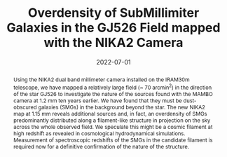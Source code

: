 ---
title: "Overdensity of SubMillimiter Galaxies in the GJ526 Field mapped with the NIKA2 Camera"
collection: "publications"
category: "co_procs"
permalink: /publications/2022EPJWC25700027L
link: https://ui.adsabs.harvard.edu/abs/2022EPJWC.25700027L/abstract
date: 2022-07-01
venue: "mm Universe @ NIKA2 - Observing the mm Universe with the NIKA2 Camera"
citation: "Peretto, N., Adam, R., Ade, P., et al. (2022), mm Universe @ NIKA2 - Observing the mm Universe with the NIKA2 Camera, 257, 00037."
abstract: "Using the NIKA2 dual band millimeter camera installed on the IRAM30m telescope, we have mapped a relatively large field (~ 70 arcmin<SUP>2</SUP>) in the direction of the star GJ526 to investigate the nature of the sources found with the MAMBO camera at 1.2 mm ten years earlier. We have found that they must be dust-obscured galaxies (SMGs) in the background beyond the star. The new NIKA2 map at 1.15 mm reveals additional sources and, in fact, an overdensity of SMGs predominantly distributed along a filament-like structure in projection on the sky across the whole observed field. We speculate this might be a cosmic filament at high redshift as revealed in cosmological hydrodynamical simulations. Measurement of spectroscopic redshifts of the SMGs in the candidate filament is required now for a definitive confirmation of the nature of the structure."
---